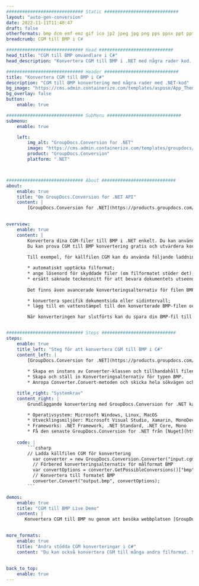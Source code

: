 ```yaml
---
############################# Static ############################
layout: "auto-gen-conversion"
date: 2022-11-11T11:40:47
draft: false
otherformats: bmp dcm emf emz gif ico jp2 jpeg jpg png pps ppsx ppt pptx psb psd svg svgz tga tif tiff webp wmf wmz
breadcrumb: CGM till BMP i C#

############################# Head ############################
head_title: "CGM till BMP omvandlare i C#"
head_description: "Konvertera CGM till BMP i .NET med några rader kod. Använd GroupDocs Document Conversion API för att konvertera över 160 filformat."

############################# Header ############################
title: "Konvertera CGM till BMP i C#"
description: "CGM till BMP konvertering med några rader med .NET-kod"
bg_image: "https://cms.admin.containerize.com/templates/aspose/App_Themes/V3/images/bg/header1.png"
bg_overlay: false
button:
    enable: true

############################# SubMenu ############################
submenu:
    enable: true

    left:
        img_alt: "GroupDocs.Conversion for .NET"
        image: "https://cms.admin.containerize.com/templates/groupdocs/images/product-logos/90x90-noborder/groupdocs-conversion-net.png"
        product: "GroupDocs.Conversion"
        platform: ".NET"



############################# About ############################
about:
    enable: true
    title: "Om GroupDocs.Conversion for .NET API"
    content: |
        [GroupDocs.Conversion for .NET](https://products.groupdocs.com/conversion/net/) kan användas för att konvertera Microsoft Word, Excel, PowerPoint, PDF, Visio och andra format. GroupDocs.Conversion är ett fristående API som är lämpligt för back-end och interna system där hög prestanda krävs. Det beror inte på någon programvara som Microsoft eller Open Office.
    

overview:
    enable: true
    content: |
        Konvertera dina CGM-filer till BMP i .NET enkelt. Du kan använda bara ett par C# kodrader i valfri plattform som du vill, som - Windows, Linux, macOS.
        Du kan prova CGM till BMP konvertering gratis och utvärdera konverteringsresultatens kvalitet. Tillsammans med enkla filkonverteringsscenarier kan du prova mer avancerade alternativ för att ladda källfilen CGM och för att spara resultatet BMP. 
        
        Till exempel, för källfilen CGM kan du använda följande laddningsalternativ:

        * automatiskt upptäcka filformat;
        * ange lösenord för skyddade filer (om filformatet stöder det);
        * ersätt saknade teckensnitt för att bevara dokumentets utseende.
        
        Det finns även avancerade konverteringsalternativ för filen BMP:

        * konvertera specifik dokumentsida eller sidintervall;
        * lägg till en vattenstämpel till den konverterade BMP-filen och många fler.

        När konverteringen har slutförts kan du spara din BMP-fil till den lokala filsökvägen eller någon tredje parts lagring som FTP, Amazon S3, Google Drive, Dropbox etc. Observera - för att konvertera CGM till {{ TO}} det finns inget behov av någon ytterligare programvara installerad - som MS Office, Open Office, Adobe Acrobat Reader etc.


############################# Steps ############################
steps:
    enable: true
    title_left: "Steg för att konvertera CGM till BMP i C#"
    content_left: |
        [GroupDocs.Conversion for .NET](https://products.groupdocs.com/conversion/net/) gör det enkelt för utvecklare att konvertera en CGM-fil till BMP med några rader kod.
        
        * Skapa en instans av Converter-klassen och tillhandahåll filen CGM med den fullständiga sökvägen
        * Skapa och ställ in Konverteringsalternativ för typen BMP.
        * Anropa Converter.Convert-metoden och skicka hela sökvägen och formatet (BMP) som en parameter

    title_right: "Systemkrav"
    content_right: |
        Grundläggande konvertering med GroupDocs.Conversion for .NET kan göras med bara några enkla steg. Våra API:er stöds på alla större plattformar och operativsystem. Innan du kör koden nedan, se till att du har följande förutsättningar installerade på ditt system.

        * Operativsystem: Microsoft Windows, Linux, MacOS
        * Utvecklingsmiljöer: Microsoft Visual Studio, Xamarin, MonoDevelop
        * Frameworks: .NET Framework, .NET Standard, .NET Core, Mono
        * Få den senaste GroupDocs.Conversion for .NET från [Nuget](https://www.nuget.org/packages/groupdocs.conversion)
         
    code: |
        ```csharp    
        // Ladda källfilen CGM för konvertering
          var converter = new GroupDocs.Conversion.Converter("input.cgm");
          // Förbered konverteringsalternativ för målformat BMP
          var convertOptions = converter.GetPossibleConversions()["bmp"].ConvertOptions;
          // Konvertera till formatet BMP
          converter.Convert("output.bmp", convertOptions);
        ```

demos:
    enable: true
    title: "CGM till BMP Live Demo"
    content: |
       Konvertera CGM till BMP nu genom att besöka webbplatsen [GroupDocs.Conversion App](https://products.groupdocs.app/conversion/family). Onlinedemo har följande fördelar
          

more_formats:
    enable: true
    title: "Andra stödda CGM konverteringar i C#"
    content: "Du kan också konvertera CGM till många andra filformat. Se listan nedan."
       
       
back_to_top:
    enable: true
---
```


